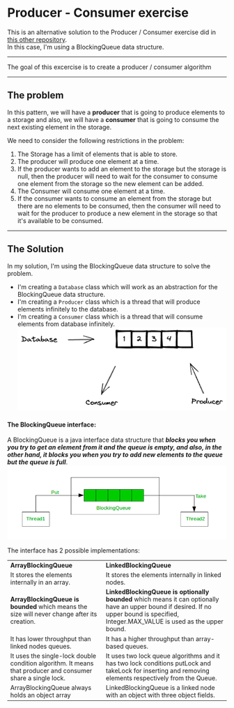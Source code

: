 # Producer - Consumer exercise
This is an alternative solution to the Producer / Consumer exercise did in [this other repository](../ProducerConsumerWaitNotify/README.md).  
In this case, I'm using a BlockingQueue data structure.

___
The goal of this excercise is to create a producer / consumer algorithm

___

## The problem
In this pattern, we will have a **producer** that is going to produce elements to a storage and also, 
we will have a **consumer** that is going to consume the next existing element in the storage.

We need to consider the following restrictions in the problem:
1. The Storage has a limit of elements that is able to store.
2. The producer will produce one element at a time.
3. If the producer wants to add an element to the storage but the storage is null, then the producer will need to wait
    for the consumer to consume one element from the storage so the new element can be added.
4. The Consumer will consume one element at a time.
5. If the consumer wants to consume an element from the storage but there are no elements to be consumed, then the consumer
    will need to wait for the producer to produce a new element in the storage so that it's available to be consumed.

___

## The Solution
In my solution, I'm using the BlockingQueue data structure to solve the problem.
* I'm creating a `Database` class which will work as an abstraction for the BlockingQueue data structure.
* I'm creating a `Producer` class which is a thread that will produce elements infinitely to the database.
* I'm creating a `Consumer` class which is a thread that will consume elements from database infinitely.  
![Classes](documentation/ProducerConsumer1.png)

#### The BlockingQueue interface:
A BlockingQueue is a java interface data structure that _**_blocks you when you try to get an element from it and the queue is empty, 
and also, in the other hand, it blocks you when you try to add new elements to the queue but the queue is full_**_.  
![BlockingQueue](documentation/BlockingQueue.png)

The interface has 2 possible implementations:
<table>
    <tr>
        <td><b>ArrayBlockingQueue</b></td>
        <td><b>LinkedBlockingQueue</b></td>
    </tr>
    <tr>
        <td>It stores the elements internally in an array.</td>
        <td>It stores the elements internally in linked nodes.</td>
    </tr>
    <tr>
        <td><b>ArrayBlockingQueue is bounded</b> which means the size will never change after its creation.</td>
        <td><b>LinkedBlockingQueue is optionally bounded</b> which means it can optionally have an upper bound if desired. 
            If no upper bound is specified, Integer.MAX_VALUE is used as the upper bound.
        </td>
    </tr>
    <tr>
        <td>It has lower throughput than linked nodes queues.</td>
        <td>It has a higher throughput than array-based queues.</td>
    </tr>
    <tr>
        <td>It uses the single-lock double condition algorithm. It means that producer and consumer share a single lock.</td>
        <td>It uses two lock queue algorithms and it has two lock conditions putLock and takeLock for 
            inserting and removing elements respectively from the Queue.
        </td>
    </tr>
    <tr>
        <td>ArrayBlockingQueue always holds an object array</td>
        <td>LinkedBlockingQueue is a linked node with an object with three object fields.</td>
    </tr>
</table>

